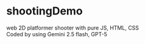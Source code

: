 # shootingDemo
web 2D platformer shooter with pure JS, HTML, CSS <br>
Coded by using Gemini 2.5 flash, GPT-5
